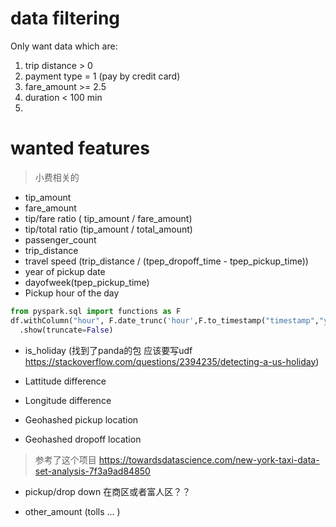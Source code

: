 # data filtering
Only want data which are:
1. trip distance > 0
2. payment type = 1 (pay by credit card)
3. fare_amount >= 2.5
4. duration < 100 min
5. 


# wanted features
> 小费相关的
- tip_amount
- fare_amount
- tip/fare ratio ( tip_amount / fare_amount)
- tip/total ratio (tip_amount / total_amount)
- passenger_count
- trip_distance
- travel speed (trip_distance / (tpep_dropoff_time - tpep_pickup_time)) 
- year of pickup date 
- dayofweek(tpep_pickup_time)
- Pickup hour of the day

``` python
from pyspark.sql import functions as F
df.withColumn("hour", F.date_trunc('hour',F.to_timestamp("timestamp","yyyy-MM-dd HH:mm:ss 'UTC'")))\
  .show(truncate=False)
```
- is_holiday (找到了panda的包 应该要写udf https://stackoverflow.com/questions/2394235/detecting-a-us-holiday)

- Lattitude difference
- Longitude difference
- Geohashed pickup location
- Geohashed dropoff location
> 参考了这个项目 https://towardsdatascience.com/new-york-taxi-data-set-analysis-7f3a9ad84850
- pickup/drop down 在商区或者富人区？？

- other_amount (tolls ... )